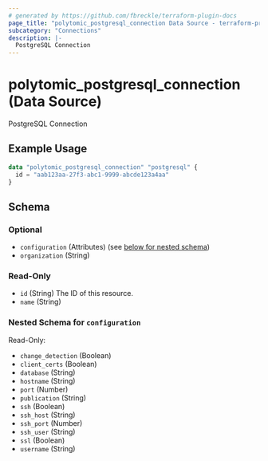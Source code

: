 ```yaml
---
# generated by https://github.com/fbreckle/terraform-plugin-docs
page_title: "polytomic_postgresql_connection Data Source - terraform-provider-polytomic"
subcategory: "Connections"
description: |-
  PostgreSQL Connection
---
```


# polytomic_postgresql_connection (Data Source)

PostgreSQL Connection

## Example Usage

```terraform
data "polytomic_postgresql_connection" "postgresql" {
  id = "aab123aa-27f3-abc1-9999-abcde123a4aa"
}
```

<!-- schema generated by tfplugindocs -->
## Schema

### Optional

- `configuration` (Attributes) (see [below for nested schema](#nestedatt--configuration))
- `organization` (String)

### Read-Only

- `id` (String) The ID of this resource.
- `name` (String)

<a id="nestedatt--configuration"></a>
### Nested Schema for `configuration`

Read-Only:

- `change_detection` (Boolean)
- `client_certs` (Boolean)
- `database` (String)
- `hostname` (String)
- `port` (Number)
- `publication` (String)
- `ssh` (Boolean)
- `ssh_host` (String)
- `ssh_port` (Number)
- `ssh_user` (String)
- `ssl` (Boolean)
- `username` (String)


